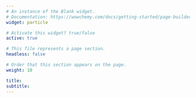 ```yaml
---
# An instance of the Blank widget.
# Documentation: https://wowchemy.com/docs/getting-started/page-builder/
widget: particle

# Activate this widget? true/false
active: true

# This file represents a page section.
headless: false

# Order that this section appears on the page.
weight: 10

title:
subtitle:
---
```

